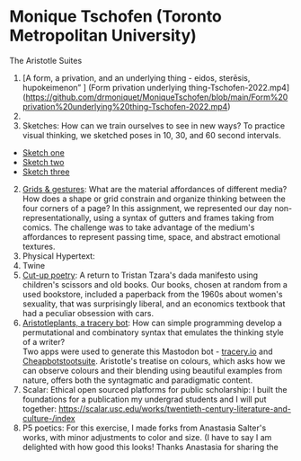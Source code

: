 # Monique Tschofen (Toronto Metropolitan University)

The Aristotle Suites
1. [A form, a privation, and an underlying thing - eidos, sterēsis, hupokeimenon” ] (Form privation underlying thing-Tschofen-2022.mp4](https://github.com/drmoniquet/MoniqueTschofen/blob/main/Form%20privation%20underlying%20thing-Tschofen-2022.mp4)
3.
4. Sketches: How can we train ourselves to see in new ways? 
To practice visual thinking, we sketched poses in 10, 30, and 60 second intervals. 
- [Sketch one](https://drmoniquet.github.io/critical-making-dhsi23/sketch1.jpeg) 
- [Sketch two](https://github.com/drmoniquet/critical-making-dhsi23/blob/main/sketch2.jpeg) 
- [Sketch three](https://github.com/drmoniquet/critical-making-dhsi23/blob/main/sketch3.jpg)
2. [Grids & gestures](https://drmoniquet.github.io/critical-making-dhsi23/gridsandgestures.jpg): What are the material affordances of different media? How does a shape or grid constrain and organize thinking between the four corners of a page? 
In this assignment, we represented our day non-representationally, using a syntax of gutters and frames taking from comics. The challenge was to take advantage of the medium's affordances to represent passing time, space, and abstract emotional textures. 
3. Physical Hypertext: 
4. Twine
5. [Cut-up poetry](https://drmoniquet.github.io/critical-making-dhsi23/cutupPoem.jpeg): A return to Tristan Tzara's dada manifesto using children's scissors and old books. Our books, chosen at random from a used bookstore, included a paperback from the 1960s about women's sexuality, that was surprisingly liberal, and an economics textbook that had a peculiar obsession with cars. 
6. [Aristotleplants, a tracery bot](https://botsin.space/@aristotleplants): 
How can simple programming develop a permutational and combinatory syntax that emulates the thinking style of a writer?  
Two apps were used to generate this Mastodon bot - [tracery.io](https://tracery.io/) and [Cheapbotstootsuite](https://cheapbotstootsweet.com/). Aristotle's treatise on colours, which asks how we can observe colours and their blending using beautiful examples from nature, offers both the syntagmatic and paradigmatic content. 
7. Scalar: 
Ethical open sourced platforms for public scholarship: I built the foundations for a publication my undergrad students and I will put together: https://scalar.usc.edu/works/twentieth-century-literature-and-culture-/index 
8. P5 poetics: 
For this exercise, I made forks from Anastasia Salter's works, with minor adjustments to color and size. (I have to say I am delighted with how good this looks! Thanks Anastasia for sharing the
